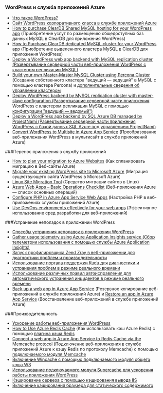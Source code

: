 
### WordPress и служба приложений Azure
   
- [Что такое WordPress?](https://wordpress.org/)
- [Сайт WordPress корпоративного класса в службе приложений Azure](../articles/app-service-web/web-sites-php-enterprise-wordpress.md)
- [How to purchase ClearDB Shared MySQL hosting for your WordPress app](http://blog.syntaxc4.net/post/2012/12/03/provisioning-a-mysql-database-from-the-windows-azure-store.aspx) (Приобретение услуг по размещению общедоступных баз данных MySQL в ClearDB для приложения WordPress)
- [How to Purchase ClearDB dedicated MySQL cluster for your WordPress app](https://azure.microsoft.com/blog/announcing-new-mysql-premium-tiers-from-cleardb/) (Приобретение выделенного кластера MySQL в ClearDB для приложения WordPress)
- [Deploy a WordPress web app backend with MySQL replication cluster (Развертывание серверной части веб-приложения WordPress с кластером репликации MySQL)](https://azure.microsoft.com/documentation/templates/wordpress-mysql-replication/)
- [Build your own Master-Master MySQL Cluster using Percona Cluster](https://azure.microsoft.com/documentation/templates/mysql-ha-pxc/) (Создание собственного кластера "ведущий — ведущий" в MySQL с помощью кластера Percona) и [дополнительные сведения об управлении кластером](https://github.com/fanjeffrey/axiom.articles/tree/master/pxc)
- [Deploy WordPress backend by MySQL replication cluster with master-slave configuration (Развертывание серверной части приложения WordPress с кластером репликации MySQL с помощью конфигурации "ведущий — ведомый")](https://azure.microsoft.com/documentation/templates/mysql-replication/)
- [Deploy a WordPress app backend by SQL Azure DB managed by ProjectNami (Развертывание серверной части приложения WordPress с базой данных SQL Azure под управлением ProjectNami)](https://azure.microsoft.com/marketplace/partners/projectnami/projectnami/)
- [Convert WordPress to Multisite in Azure App Service](../articles/app-service-web/web-sites-php-convert-wordpress-multisite.md) (Преобразование веб-приложения WordPress в мультисайт в службе приложений Azure)


###Перенос приложения в службу приложений 
- [How to plan your migration to Azure Websites](https://azure.microsoft.com/blog/how-to-plan-your-migration-to-azure-websites/) (Как спланировать миграцию в Веб-сайты Azure)
- [Migrate your existing WordPress site to Microsoft Azure](https://sunithamk.wordpress.com/2013/11/06/migrate-your-existing-wordpress-site-to-windows-azure/) (Миграция существующего сайта WordPress в Microsoft Azure)
- [Linux Site Migration Tool](https://www.movemetothecloud.net/LinuxMigration) (Средство миграции сайтов в Linux)
- [Azure Web Apps – Basic Operations Checklist](https://sunithamk.wordpress.com/2015/10/27/azure-web-apps-basic-operations-checklist/) (Веб-приложения Azure — список основных операций)
- [Configure PHP in Azure App Service Web Apps](../articles/app-service-web/web-sites-php-configure.md) (Настройка PHP в веб-приложениях службы приложений Azure)
- [Use DevOps environments effectively for your web apps](../articles/app-service-web/app-service-web-staged-publishing-realworld-scenarios.md) (Эффективное использование сред разработки для веб-приложений)

###Устранение неполадок в приложении WordPress
- [Способы устранения неполадок в приложении WordPress](https://sunithamk.wordpress.com/2014/09/04/wordpress-troubleshooting-techniques-on-azure-websites/)
- [Gather usage telemetry using Azure Application Insights service (Сбор телеметрии использования с помощью службы Azure Application Insights)](https://azure.microsoft.com/blog/usage-analytics-for-wordpress-with-azure-app-insights/)
- [Запуск профилировщика Zend Zray в веб-приложении для диагностики проблем и производительности](https://sunithamk.wordpress.com/2015/08/04/profiling-php-application-on-azure-web-apps/)
- [Использование портала поддержки Kudu для диагностики и устранения проблем в режиме реального времени](https://sunithamk.wordpress.com/2015/11/04/diagnose-and-mitigate-issues-with-azure-web-apps-support-portal/)
- [Использование различных правил автоисправления для автоматического устранения инцидентов в режиме реального времени](http://microsoftazurewebsitescheatsheet.info/#auto-heal)
- [Back up a web app in Azure App Service](../articles/app-service-web/web-sites-backup.md) (Резервное копирование веб-приложений в службе приложений Azure) и [Restore an app in Azure App Service](../articles/app-service-web/web-sites-restore.md) (Восстановление веб-приложений в службе приложений Azure)

###Производительность
- [Ускорение работы веб-приложения WordPress](https://sunithamk.wordpress.com/2014/08/01/10-ways-to-speed-up-your-wordpress-site-on-azure-websites/)
- [How to Use Azure Redis Cache](../articles/redis-cache/cache-dotnet-how-to-use-azure-redis-cache.md) (Как использовать кэш Azure Redis) с помощью [плагина кэша Redis](https://wordpress.org/plugins/wp-redis/)
- [Connect a web app in Azure App Service to Redis Cache via the Memcache protocol](../articles/app-service-web/web-sites-connect-to-redis-using-memcache-protocol.md) (Подключение веб-приложения в службе приложений Azure к кэшу Redis по протоколу Memcache) с помощью [подключаемого модуля Memcache](https://wordpress.org/plugins/memcached/)
- [Включение Wincache с помощью подключаемого модуля общего кэша W3](https://wordpress.org/plugins/w3-total-cache/)
- [Использование подключаемого модуля Supercache для ускорения работы приложения WordPress](http://ruslany.net/2008/12/speed-up-wordpress-on-iis-70/)
- [Кэширование сервера с помощью кэширования вывода IIS](http://blogs.msdn.com/b/brian_swan/archive/2011/06/08/performance-tuning-php-apps-on-windows-iis-with-output-caching.aspx)
- [Включение кэширования браузера для статического содержимого](http://www.iis.net/configreference/system.webserver/staticcontent)
